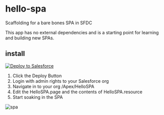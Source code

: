 # hello-spa
Scaffolding for a bare bones SPA in SFDC

This app has no external dependencies and is a starting point for learning and building new SPAs.

## install

<a href="https://githubsfdeploy.herokuapp.com/app/githubdeploy/dshahin/hello-spa">
  <img alt="Deploy to Salesforce"
       src="https://raw.githubusercontent.com/afawcett/githubsfdeploy/master/src/main/webapp/resources/img/deploy.png">
</a>

1. Click the Deploy Button
2. Login with admin rights to your Salesforce org
3. Navigate in to your org /Apex/HelloSPA
4. Edit the HelloSPA.page and the contents of HelloSPA.resource
5. Start soaking in the SPA


![spa](https://cloud.githubusercontent.com/assets/933826/9415931/6c6d42ea-47f7-11e5-903f-751392075c5d.gif)
